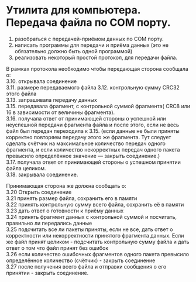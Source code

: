 # Утилита для компьютера. Передача файла по COM порту.

1. разобраться с передачей-приёмом данных по COM порту.
2. написать программы для передачи и приёма данных (это не обязательно должно быть одной программой)
3. реализовать некоторый простой протокол, для передачи файла.

В рамках протокола необходимо чтобы передающая сторона сообщала о:                                                        
3.10. открывала соединение                                                        
3.11. размере передаваемого файла
3.12. контрольную сумму CRC32 этого файла                                                        
3.13. запрашивала передачу данных                                                        
3.15. передавала фрагмент, с контрольной суммой фрагмента( CRC8 или 16 в зависимости от величины фрагмента).                                                  
3.16. получала ответ от принимающей стороны о успешной или неуспешной передачи фрагмента файла и после этого, если не весь файл был передан переходила к 
3.15. (если данные не были приняты корректно повторяем передачу этого же фрагмента. Тут следует сделать счётчик на максимальное количество передач одного фрагмента, и если количество некорректных передач одного пакета превысило определённое значение — закрыть соединение.)                                        
3.17. получала ответ от принимающей стороны о успешном принятии файла целиком.                                                        
3.18. закрывала соединение.                                                        

Принимающая сторона же должна сообщать о:                                                        
3.20 Открыть соединение                                                        
3.21 принять размер файла, сохранить его в памяти                                                        
3.22 принять контрольную сумму всего файла, сохранить её в памяти                                                        
3.23 дать ответ о готовности к приёму данных                                                        
3.24 принять фрагмент данных с контрольной суммой и посчитать, правильно ли передались данные                                                        
3.25 подсчитать все ли пакеты приняты, если не все, дать ответ о корректности или некорректности принятого фрагмента данных.  Если же файл принят целиком - подсчитать контрольную сумму файла и дать ответ о том что файл принят без ошибок                                                        
3.26 если количество ошибочных фрагментов одного пакета превысило определённое количество (счётчик) - закрыть соединение                                      
3.27 после получения всего файла и отправки сообщения о его принятии - закрыть соединение.
